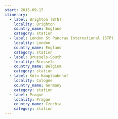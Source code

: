 ```yaml
---
start: 2015-09-17
itinerary:
  - label: Brighton (BTN)
    locality: Brighton
    country_name: England
    category: station
  - label: London St Pancras International (STP)
    locality: London
    country_name: England
    category: station
  - label: Brussels-South
    locality: Brussels
    country_name: Belgium
    category: station
  - label: Köln Hauptbahnhof
    locality: Cologne
    country_name: Germany
    category: station
  - label: Prague
    locality: Prague
    country_name: Czechia
    category: station
---
```

